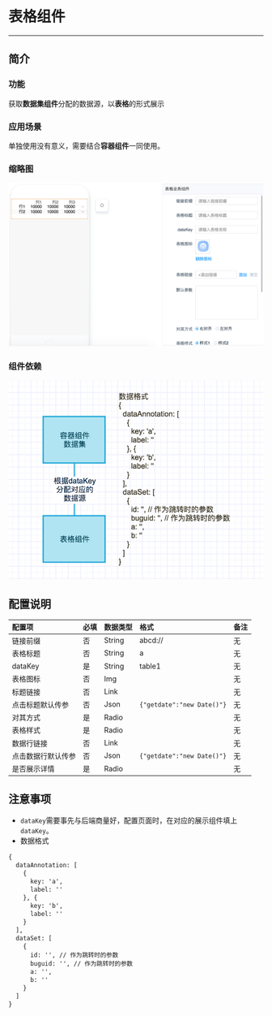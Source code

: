 # 表格组件

----

## 简介

### 功能

获取**数据集组件**分配的数据源，以**表格**的形式展示

### 应用场景

单独使用没有意义，需要结合**容器组件**一同使用。

### 缩略图

![](images/grid.png)

### 组件依赖

![](images/grid-workflow.png)

## 配置说明

|配置项|必填|数据类型|格式|备注|
|:--|:--|:--|:--|:--|
|链接前缀|否|String|abcd://|无|
|表格标题|否|String|a|无|
|dataKey|是|String|table1|无|
|表格图标|否|Img||无|
|标题链接|否|Link||无|
|点击标题默认传参|否|Json|`{"getdate":"new Date()"}`|无|
|对其方式|是|Radio||无|
|表格样式|是|Radio||无|
|数据行链接|否|Link||无|
|点击数据行默认传参|否|Json|`{"getdate":"new Date()"}`|无|
|是否展示详情|是|Radio||无|

## 注意事项

* `dataKey`需要事先与后端商量好，配置页面时，在对应的展示组件填上`dataKey`。
* 数据格式
	 
```
{
  dataAnnotation: [
    {
      key: 'a',
      label: ''
    }, {
      key: 'b',
      label: ''
    }
  ],
  dataSet: [
    {
      id: '', // 作为跳转时的参数
      buguid: '', // 作为跳转时的参数
      a: '',
      b: ''
    }
  ]
}
```
